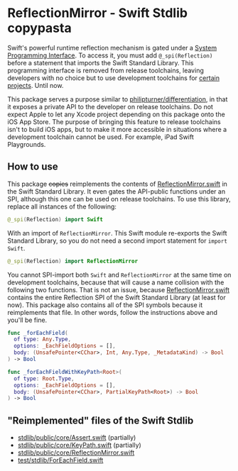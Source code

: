 # ReflectionMirror - Swift Stdlib copypasta

Swift's powerful runtime reflection mechanism is gated under a 
[System Programming Interface](https://github.com/apple/swift/blob/main/docs/ReferenceGuides/UnderscoredAttributes.md#_spispiname).
To access it, you must add `@_spi(Reflection)` before a statement that imports
the Swift Standard Library. This programming interface is removed from release 
toolchains, leaving developers with no choice but to use development toolchains
for [certain projects](https://github.com/s4tf). Until now.

This package serves a purpose similar to 
[philipturner/differentiation](https://github.com/philipturner/differentiation), 
in that it exposes a private API to the developer on release toolchains. Do not 
expect Apple to let any Xcode project depending on this package onto the iOS App 
Store. The purpose of bringing this feature to release toolchains isn't to build 
iOS apps, but to make it more accessible in situations where a development 
toolchain cannot be used. For example, iPad Swift Playgrounds.

## How to use

This package <s>copies</s> reimplements the contents of 
[ReflectionMirror.swift](https://github.com/apple/swift/blob/main/stdlib/public/core/ReflectionMirror.swift)
in the Swift Standard Library. It even gates the API-public functions under an
SPI, although this one can be used on release toolchains. To use this library,
replace all instances of the following:

```swift
@_spi(Reflection) import Swift
```

With an import of `ReflectionMirror`. This Swift module re-exports the Swift
Standard Library, so you do not need a second import statement for 
`import Swift`. 

```swift
@_spi(Reflection) import ReflectionMirror
```

You cannot SPI-import both `Swift` and `ReflectionMirror` at the same time on development 
toolchains, because that will cause a name collision with the following two functions. 
That is not an issue, because [ReflectionMirror.swift](https://github.com/apple/swift/blob/main/stdlib/public/core/ReflectionMirror.swift) 
contains the entire Reflection SPI of the Swift Standard Library (at least for 
now). This package also contains all of the SPI symbols because it reimplements 
that file. In other words, follow the instructions above and you'll be fine.

```swift
func _forEachField(
  of type: Any.Type,
  options: _EachFieldOptions = [],
  body: (UnsafePointer<CChar>, Int, Any.Type, _MetadataKind) -> Bool
) -> Bool

func _forEachFieldWithKeyPath<Root>(
  of type: Root.Type,
  options: _EachFieldOptions = [],
  body: (UnsafePointer<CChar>, PartialKeyPath<Root>) -> Bool
) -> Bool
```

## "Reimplemented" files of the Swift Stdlib

- [stdlib/public/core/Assert.swift](https://github.com/apple/swift/blob/main/stdlib/public/core/Assert.swift) (partially)
- [stdlib/public/core/KeyPath.swift](https://github.com/apple/swift/blob/main/stdlib/public/core/KeyPath.swift) (partially)
- [stdlib/public/core/ReflectionMirror.swift](https://github.com/apple/swift/blob/main/stdlib/public/core/ReflectionMirror.swift)
- [test/stdlib/ForEachField.swift](https://github.com/apple/swift/blob/main/test/stdlib/ForEachField.swift)
